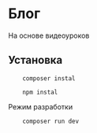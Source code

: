 # Блог
На основе видеоуроков

## Установка

```shell
    composer instal
```

```shell
    npm instal
```

Режим разработки

```shell
    composer run dev
```
